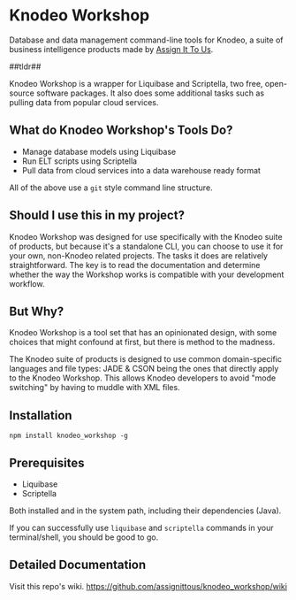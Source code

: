 # Knodeo Workshop

Database and data management command-line tools for Knodeo, a suite of business intelligence products made by [Assign It To Us](http://assignittous.com).

##tldr##

Knodeo Workshop is a wrapper for Liquibase and Scriptella, two free, open-source software packages. It also does some additional tasks such as 
pulling data from popular cloud services. 

## What do Knodeo Workshop's Tools Do?

* Manage database models using Liquibase
* Run ELT scripts using Scriptella
* Pull data from cloud services into a data warehouse ready format

All of the above use a `git` style command line structure.

## Should I use this in my project?

Knodeo Workshop was designed for use specifically with the Knodeo suite of products, but because it's a standalone CLI, you can choose to use it 
for your own, non-Knodeo related projects. The tasks it does are relatively straightforward. The key is to read the documentation and determine 
whether the way the Workshop works is compatible with your development workflow.

## But Why?

Knodeo Workshop is a tool set that has an opinionated design, with some choices that might confound at first, but there is method to the 
madness.

The Knodeo suite of products is designed to use common domain-specific languages and file types: JADE & CSON being the ones that directly 
apply to the Knodeo Workshop. This allows Knodeo developers to avoid "mode switching" by having to muddle with XML files.

## Installation

`npm install knodeo_workshop -g`

## Prerequisites

* Liquibase
* Scriptella

Both installed and in the system path, including their dependencies (Java). 

If you can successfully use `liquibase` and `scriptella` commands in your terminal/shell, 
you should be good to go.

## Detailed Documentation

Visit this repo's wiki. https://github.com/assignittous/knodeo_workshop/wiki
